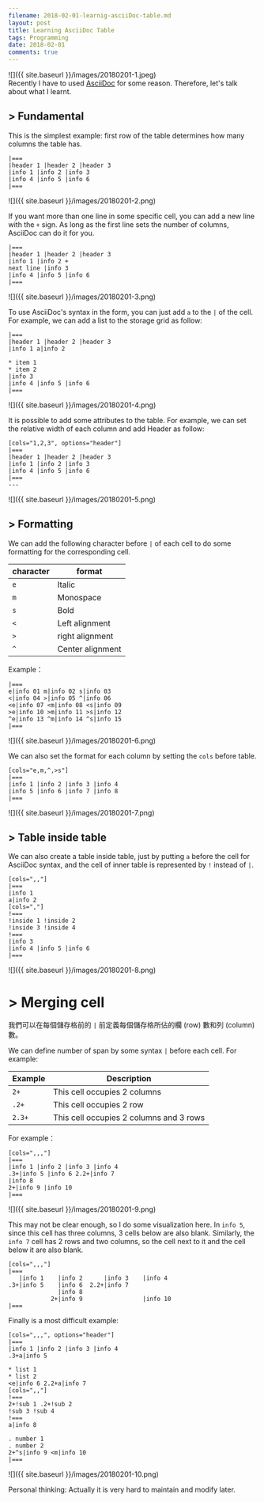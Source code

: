```yaml
---
filename: 2018-02-01-learnig-asciiDoc-table.md
layout: post
title: Learning AsciiDoc Table 
tags: Programming
date: 2018-02-01
comments: true
---
```


![]({{ site.baseurl }}/images/20180201-1.jpeg)  
Recently I have to used [AsciiDoc](http://asciidoc.org) for some reason. Therefore, let's talk about what I learnt.

## > Fundamental
This is the simplest example: first row of the table determines how many columns the table has.

```
|===
|header 1 |header 2 |header 3
|info 1 |info 2 |info 3
|info 4 |info 5 |info 6
|===
```

![]({{ site.baseurl }}/images/20180201-2.png)

If you want more than one line in some specific cell, you can add a new line with the `+` sign. As long as the first line sets the number of columns, AsciiDoc can do it for you.

```
|===
|header 1 |header 2 |header 3
|info 1 |info 2 +
next line |info 3
|info 4 |info 5 |info 6
|===
```

![]({{ site.baseurl }}/images/20180201-3.png)

To use AsciiDoc's syntax in the form, you can just add `a` to the `|` of the cell. For example, we can add a list to the storage grid as follow:

```
|===
|header 1 |header 2 |header 3
|info 1 a|info 2 

* item 1
* item 2
|info 3
|info 4 |info 5 |info 6
|===
```

![]({{ site.baseurl }}/images/20180201-4.png)

It is possible to add some attributes to the table. For example, we can set the relative width of each column and add Header as follow:

```
[cols="1,2,3", options="header"]
|===
|header 1 |header 2 |header 3
|info 1 |info 2 |info 3
|info 4 |info 5 |info 6
|===
---
```

![]({{ site.baseurl }}/images/20180201-5.png)

## > Formatting

We can add the following character before `|` of each cell to do some formatting for the corresponding cell.

| character | format |
|---|---|
|`e`|Italic|
|`m`|Monospace|
|`s`|Bold|
|`<`|Left alignment|
|`>`|right alignment|
|`^`|Center alignment|

Example：

```
|===
e|info 01 m|info 02 s|info 03
<|info 04 >|info 05 ^|info 06
<e|info 07 <m|info 08 <s|info 09
>e|info 10 >m|info 11 >s|info 12
^e|info 13 ^m|info 14 ^s|info 15
|===
```

![]({{ site.baseurl }}/images/20180201-6.png)

We can also set the format for each column by setting the `cols` before table. 

```
[cols="e,m,^,>s"]
|===
|info 1 |info 2 |info 3 |info 4 
|info 5 |info 6 |info 7 |info 8 
|===
```

![]({{ site.baseurl }}/images/20180201-7.png)

## > Table inside table

We can also create a table inside table, just by putting `a` before the cell for AsciiDoc syntax, and the cell of inner table is represented by `!` instead of `|`.

```
[cols=",,"]
|===
|info 1
a|info 2
[cols=","]
!===
!inside 1 !inside 2
!inside 3 !inside 4
!===
|info 3
|info 4 |info 5 |info 6
|===
```

![]({{ site.baseurl }}/images/20180201-8.png)

# > Merging cell

我們可以在每個儲存格前的 `|` 前定義每個儲存格所佔的欄 (row) 數和列 (column) 數。

We can define number of span by some syntax `|` before each cell. For example:

|Example|Description|
|---|---|
|`2+`|This cell occupies 2 columns|
|`.2+`|This cell occupies 2 row|
|`2.3+`|This cell occupies 2 columns and 3 rows|

For example：

```
[cols=",,,"]
|===
|info 1 |info 2 |info 3 |info 4
.3+|info 5 |info 6 2.2+|info 7          
|info 8
2+|info 9 |info 10
|===
```

![]({{ site.baseurl }}/images/20180201-9.png)

This may not be clear enough, so I do some visualization here.
In `info 5`, since this cell has three columns, 3 cells below are also blank. Similarly, the `info 7` cell has 2 rows and two columns, so the cell next to it and the cell below it are also blank.

```
[cols=",,,"]
|===
   |info 1    |info 2      |info 3    |info 4
.3+|info 5    |info 6  2.2+|info 7          
              |info 8
            2+|info 9                 |info 10
|===
```

Finally is a most difficult example:

```
[cols=",,,", options="header"]
|===
|info 1 |info 2 |info 3 |info 4
.3+a|info 5 

* list 1
* list 2
<e|info 6 2.2+a|info 7 
[cols=",,"]
!===
2+!sub 1 .2+!sub 2
!sub 3 !sub 4
!===
a|info 8

. number 1
. number 2
2+^s|info 9 <m|info 10
|===
```

![]({{ site.baseurl }}/images/20180201-10.png)

Personal thinking: Actually it is very hard to maintain and modify later.
